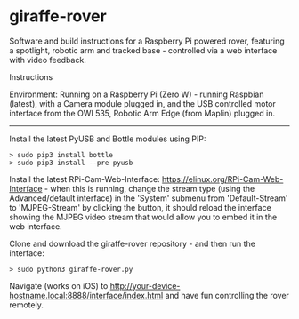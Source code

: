 # giraffe-rover
Software and build instructions for a Raspberry Pi powered rover, featuring a spotlight, robotic arm and tracked base - controlled via a web interface with video feedback.

Instructions

Environment: Running on a Raspberry Pi (Zero W) - running Raspbian (latest), with a Camera module plugged in, and the USB controlled motor interface from the OWI 535, Robotic Arm Edge (from Maplin) plugged in.

---
Install the latest PyUSB and Bottle modules using PIP:

    > sudo pip3 install bottle
    > sudo pip3 install --pre pyusb

Install the latest RPi-Cam-Web-Interface: https://elinux.org/RPi-Cam-Web-Interface - when this is running, change the stream type (using the Advanced/default interface) in the 'System' submenu from 'Default-Stream' to 'MJPEG-Stream' by clicking the button, it should reload the interface showing the MJPEG video stream that would allow you to embed it in the web interface.

Clone and download the giraffe-rover repository - and then run the interface:

    > sudo python3 giraffe-rover.py

Navigate (works on iOS) to http://your-device-hostname.local:8888/interface/index.html and have fun controlling the rover remotely.

